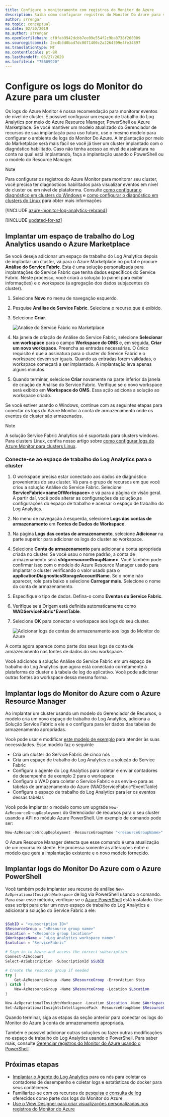 ```yaml
---
title: Configure o monitoramento com registros do Monitor do Azure
description: Saiba como configurar registros do Monitor Do Azure para visualizar e analisar eventos para monitorar seus clusters de malha de serviço do Azure.
author: srrengar
ms.topic: conceptual
ms.date: 02/20/2019
ms.author: srrengar
ms.openlocfilehash: cf0fab9942dcbb7ee09e554f2c9ba8738f208009
ms.sourcegitcommit: 2ec4b3d0bad7dc0071400c2a2264399e4fe34897
ms.translationtype: MT
ms.contentlocale: pt-BR
ms.lasthandoff: 03/27/2020
ms.locfileid: "75609920"
---
```

# <a name="set-up-azure-monitor-logs-for-a-cluster"></a>Configure os logs do Monitor do Azure para um cluster

Os logs do Azure Monitor é nossa recomendação para monitorar eventos de nível de cluster. É possível configurar um espaço de trabalho do Log Analytics por meio do Azure Resource Manager, PowerShell ou Azure Marketplace. Se você mantiver um modelo atualizado do Gerenciador de recursos de sua implantação para uso futuro, use o mesmo modelo para configurar o ambiente de logs do Monitor Do Azure. A implantação por meio do Marketplace será mais fácil se você já tiver um cluster implantado com o diagnóstico habilitado. Caso não tenha acesso ao nível de assinatura na conta na qual está implantando, faça a implantação usando o PowerShell ou o modelo do Resource Manager.

> [!NOTE]
> Para configurar os registros do Azure Monitor para monitorar seu cluster, você precisa ter diagnósticos habilitados para visualizar eventos em nível de cluster ou em nível de plataforma. Consulte [como configurar o diagnóstico em clusters do Windows](service-fabric-diagnostics-event-aggregation-wad.md) e [como configurar o diagnóstico em clusters do Linux](service-fabric-diagnostics-oms-syslog.md) para obter mais informações

[!INCLUDE [azure-monitor-log-analytics-rebrand](../../includes/azure-monitor-log-analytics-rebrand.md)]


[!INCLUDE [updated-for-az](../../includes/updated-for-az.md)]

## <a name="deploy-a-log-analytics-workspace-by-using-azure-marketplace"></a>Implantar um espaço de trabalho do Log Analytics usando o Azure Marketplace

Se você deseja adicionar um espaço de trabalho do Log Analytics depois de implantar um cluster, vá para o Azure Marketplace no portal e procure **Análise do Service Fabric**. Esta é uma solução personalizada para implantações do Service Fabric que tenha dados específicos do Service Fabric. Neste processo, você criará a solução (o painel para exibir informações) e o workspace (a agregação dos dados subjacentes do cluster).

1. Selecione **Novo** no menu de navegação esquerdo. 

2. Pesquise **Análise do Service Fabric**. Selecione o recurso que é exibido.

3. Selecione **Criar**.

    ![Análise do Service Fabric no Marketplace](media/service-fabric-diagnostics-event-analysis-oms/service-fabric-analytics.png)

4. Na janela de criação de Análise do Service Fabric, selecione **Selecionar um workspace** para o campo **Workspace do OMS** e, em seguida, **Criar um novo workspace**. Preencha as entradas necessárias. O único requisito é que a assinatura para o cluster do Service Fabric e o workspace devem ser iguais. Quando as entradas forem validadas, o workspace começará a ser implantado. A implantação leva apenas alguns minutos.

5. Quando terminar, selecione **Criar** novamente na parte inferior da janela de criação de Análise do Service Fabric. Verifique se o novo workspace será exibido em **Workspace do OMS**. Essa ação adiciona a solução ao workspace criado.

Se você estiver usando o Windows, continue com as seguintes etapas para conectar os logs do Azure Monitor à conta de armazenamento onde os eventos de cluster são armazenados. 

>[!NOTE]
>A solução Service Fabric Analytics só é suportada para clusters windows. Para clusters Linux, confira nosso artigo sobre [como configurar logs do Azure Monitor para clusters Linux](service-fabric-diagnostics-oms-syslog.md).  

### <a name="connect-the-log-analytics-workspace-to-your-cluster"></a>Conecte-se ao espaço de trabalho do Log Analytics para o cluster 

1. O workspace precisa estar conectado aos dados de diagnóstico provenientes do seu cluster. Vá para o grupo de recursos em que você criou a solução Análise do Service Fabric. Selecione **ServiceFabric\<nameOfWorkspace\>** e vá para a página de visão geral. A partir daí, você pode alterar as configurações da solução,as configurações do espaço de trabalho e acessar o espaço de trabalho do Log Analytics.

2. No menu de navegação à esquerda, selecione **Logs das contas de armazenamento** em **Fontes de Dados de Workspace**.

3. Na página **Logs das contas de armazenamento**, selecione **Adicionar** na parte superior para adicionar os logs do cluster ao workspace.

4. Selecione **Conta de armazenamento** para adicionar a conta apropriada criada no cluster. Se você usou o nome padrão, a conta de armazenamento será **sfdg\<resourceGroupName\>**. Você também pode confirmar isso com o modelo do Azure Resource Manager usado para implantar o cluster verificando o valor usado para o **applicationDiagnosticsStorageAccountName**. Se o nome não aparecer, role para baixo e selecione **Carregar mais**. Selecione o nome da conta de armazenamento.

5. Especifique o tipo de dados. Defina-o como **Eventos do Service Fabric**.

6. Verifique se a Origem está definida automaticamente como **WADServiceFabric\*EventTable**.

7. Selecione **OK** para conectar o workspace aos logs do seu cluster.

    ![Adicionar logs de contas de armazenamento aos logs do Monitor do Azure](media/service-fabric-diagnostics-event-analysis-oms/add-storage-account.png)

A conta agora aparece como parte dos seus logs de conta de armazenamento nas fontes de dados do seu workspace.

Você adicionou a solução Análise do Service Fabric em um espaço de trabalho do Log Analytics que agora está conectado corretamente à plataforma do cluster e à tabela de log do aplicativo. Você pode adicionar outras fontes ao workspace dessa mesma forma.


## <a name="deploy-azure-monitor-logs-with-azure-resource-manager"></a>Implantar logs do Monitor do Azure com o Azure Resource Manager

Ao implantar um cluster usando um modelo do Gerenciador de Recursos, o modelo cria um novo espaço de trabalho do Log Analytics, adiciona a Solução Service Fabric a ele e o configura para ler dados das tabelas de armazenamento apropriadas.

Você pode usar e modificar [este modelo de exemplo](https://github.com/Azure-Samples/service-fabric-cluster-templates/tree/master/5-VM-Windows-OMS-UnSecure) para atender às suas necessidades. Esse modelo faz o seguinte

* Cria um cluster do Service Fabric de cinco nós
* Cria um espaço de trabalho do Log Analytics e a solução do Service Fabric
* Configura o agente do Log Analytics para coletar e enviar contadores de desempenho de exemplo 2 para o workspace
* Configura o WAD para coletar o Service Fabric e as envia-o para as tabelas de armazenamento do Azure (WADServiceFabric*EventTable)
* Configura o espaço de trabalho do Log Analytics para ler os eventos dessas tabelas


Você pode implantar o modelo como um upgrade `New-AzResourceGroupDeployment` do Gerenciador de recursos para o seu cluster usando a API no módulo Azure PowerShell. Um exemplo de comando pode ser:

```powershell
New-AzResourceGroupDeployment -ResourceGroupName "<resourceGroupName>" -TemplateFile "<templatefile>.json" 
``` 

O Azure Resource Manager detecta que esse comando é uma atualização de um recurso existente. Ele processa somente as alterações entre o modelo que gera a implantação existente e o novo modelo fornecido.

## <a name="deploy-azure-monitor-logs-with-azure-powershell"></a>Implantar logs do Monitor Do Azure com o Azure PowerShell

Você também pode implantar seu recurso de análise `New-AzOperationalInsightsWorkspace` de log via PowerShell usando o comando. Para usar esse método, verifique se o [Azure PowerShell](https://docs.microsoft.com/powershell/azure/install-Az-ps) está instalado. Use esse script para criar um novo espaço de trabalho do Log Analytics e adicionar a solução do Service Fabric a ele: 

```powershell

$SubID = "<subscription ID>"
$ResourceGroup = "<Resource group name>"
$Location = "<Resource group location>"
$WorkspaceName = "<Log Analytics workspace name>"
$solution = "ServiceFabric"

# Sign in to Azure and access the correct subscription
Connect-AzAccount
Select-AzSubscription -SubscriptionId $SubID 

# Create the resource group if needed
try {
    Get-AzResourceGroup -Name $ResourceGroup -ErrorAction Stop
} catch {
    New-AzResourceGroup -Name $ResourceGroup -Location $Location
}

New-AzOperationalInsightsWorkspace -Location $Location -Name $WorkspaceName -Sku Standard -ResourceGroupName $ResourceGroup
Set-AzOperationalInsightsIntelligencePack -ResourceGroupName $ResourceGroup -WorkspaceName $WorkspaceName -IntelligencePackName $solution -Enabled $true

```

Quando terminar, siga as etapas da seção anterior para conectar os logs do Monitor do Azure à conta de armazenamento apropriada.

Também é possível adicionar outras soluções ou fazer outras modificações no espaço de trabalho do Log Analytics usando o PowerShell. Para saber mais, consulte [Gerenciar registros do Monitor do Azure usando o PowerShell](../azure-monitor/platform/powershell-workspace-configuration.md).

## <a name="next-steps"></a>Próximas etapas
* [Implantar o Agente do Log Analytics](service-fabric-diagnostics-oms-agent.md) para os nós para coletar os contadores de desempenho e coletar logs e estatísticas do docker para seus contêineres
* Familiarize-se com os recursos de [pesquisa e consulta de log](../log-analytics/log-analytics-log-searches.md) oferecidos como parte dos logs do Monitor do Azure
* [Use o View Designer para criar visualizações personalizadas nos registros do Monitor do Azure](../azure-monitor/platform/view-designer.md)
